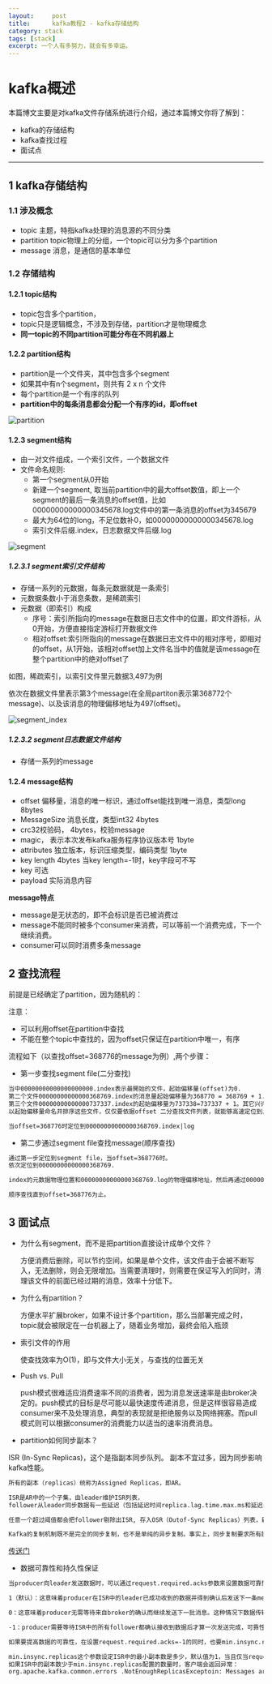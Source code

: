 ```yaml
---
layout:     post
title:      kafka教程2 - kafka存储结构
category: stack
tags: [stack]
excerpt: 一个人有多努力，就会有多幸运。
---
```


kafka概述
=======================================

本篇博文主要是对kafka文件存储系统进行介绍，通过本篇博文你将了解到：

* kafka的存储结构
* kafka查找过程
* 面试点

-------------------------------------

1 kafka存储结构
---------------------------------

### 1.1 涉及概念

- topic 主题，特指kafka处理的消息源的不同分类
- partition topic物理上的分组，一个topic可以分为多个partition
- message 消息，是通信的基本单位

### 1.2 存储结构

#### 1.2.1 topic结构

- topic包含多个partition，
- topic只是逻辑概念，不涉及到存储，partition才是物理概念
- **同一topic的不同partition可能分布在不同机器上**

#### 1.2.2 partition结构

- partition是一个文件夹，其中包含多个segment
- 如果其中有n个segment，则共有 2 x n 个文件
- 每个partition是一个有序的队列
- **partition中的每条消息都会分配一个有序的id，即offset**

![partition](https://hunzino1.github.io/assets/images/2019/kafka/partition.png)

#### 1.2.3 segment结构

- 由一对文件组成，一个索引文件，一个数据文件
- 文件命名规则:
  - 第一个segment从0开始
  - 新建一个segment, 取当前partition中的最大offset数值，即上一个segment的最后一条消息的offset值，比如00000000000000345678.log文件中的第一条消息的offset为345679
  - 最大为64位的long，不足位数补0，如00000000000000345678.log
  - 索引文件后缀.index，日志数据文件后缀.log

![segment](https://hunzino1.github.io/assets/images/2019/kafka/segment.jpg)

##### 1.2.3.1 segment索引文件结构

- 存储一系列的元数据，每条元数据就是一条索引
- 元数据条数小于消息条数，是稀疏索引
- 元数据（即索引）构成
  - 序号：索引所指向的message在数据日志文件中的位置，即文件游标，从0开始，方便直接指定游标打开数据文件
  - 相对offset:索引所指向的message在数据日志文件中的相对序号，即相对的offset，从1开始，该相对offset加上文件名当中的值就是该message在整个partition中的绝对offset了

如图，稀疏索引，以索引文件里元数据3,497为例

依次在数据文件里表示第3个message(在全局partiton表示第368772个message)、以及该消息的物理偏移地址为497(offset)。

![segment_index](https://hunzino1.github.io/assets/images/2019/kafka/segment_index.jpg)

##### 1.2.3.2 segment日志数据文件结构

- 存储一系列的message

#### 1.2.4 message结构

- offset 偏移量，消息的唯一标识，通过offset能找到唯一消息，类型long 8bytes
- MessageSize 消息长度，类型int32 4bytes
- crc32校验码， 4bytes，校验message
- magic， 表示本次发布kafka服务程序协议版本号 1byte
- attributes 独立版本，标识压缩类型，编码类型 1byte
- key length 4bytes 当key length=-1时，key字段可不写
- key 可选
- payload 实际消息内容

**message特点**

- message是无状态的，即不会标识是否已被消费过
- message不能同时被多个consumer来消费，可以等前一个消费完成，下一个继续消费。
- consumer可以同时消费多条message

2 查找流程
-----------------

前提是已经确定了partition，因为随机的：

注意：

- 可以利用offset在partition中查找
- 不能在整个topic中查找的，因为offset只保证在partition中唯一，有序

流程如下（以查找offset=368776的message为例）,两个步骤：

- 第一步查找segment file(二分查找)

```html
当中00000000000000000000.index表示最開始的文件，起始偏移量(offset)为0.
第二个文件00000000000000368769.index的消息量起始偏移量为368770 = 368769 + 1.
第三个文件00000000000000737337.index的起始偏移量为737338=737337 + 1。其它兴许文件依次类推。
以起始偏移量命名并排序这些文件，仅仅要依据offset 二分查找文件列表，就能够高速定位到具体文件。

当offset=368776时定位到00000000000000368769.index|log
```
- 第二步通过segment file查找message(顺序查找)

```html
通过第一步定位到segment file，当offset=368776时。
依次定位到00000000000000368769.

index的元数据物理位置和00000000000000368769.log的物理偏移地址，然后再通过00000000000000368769.log

顺序查找直到offset=368776为止。
```

3 面试点
---------------------

- 为什么有segment，而不是把partition直接设计成单个文件？

  方便消费后删除，可以节约空间，如果是单个文件，该文件由于会被不断写入，无法删除，则会无限增加。当需要清理时，则需要在保证写入的同时，清理该文件的前面已经过期的消息，效率十分低下。

- 为什么有partition？

  方便水平扩展broker，如果不设计多个partition，那么当部署完成之时，topic就会被限定在一台机器上了，随着业务增加，最终会陷入瓶颈

- 索引文件的作用

  使查找效率为O(1)，即与文件大小无关，与查找的位置无关

- Push vs. Pull

  push模式很难适应消费速率不同的消费者，因为消息发送速率是由broker决定的。push模式的目标是尽可能以最快速度传递消息，但是这样很容易造成consumer来不及处理消息，典型的表现就是拒绝服务以及网络拥塞。而pull模式则可以根据consumer的消费能力以适当的速率消费消息。

- partition如何同步副本？

ISR (In-Sync Replicas)，这个是指副本同步队列。 副本不宜过多，因为同步影响kafka性能。

```html
所有的副本（replicas）统称为Assigned Replicas，即AR。

ISR是AR中的一个子集，由leader维护ISR列表，
follower从leader同步数据有一些延迟（包括延迟时间replica.lag.time.max.ms和延迟条数replica.lag.max.messages两个维度, 当前最新的版本0.10.x中只支持replica.lag.time.max.ms这个维度），

任意一个超过阈值都会把follower剔除出ISR, 存入OSR（Outof-Sync Replicas）列表，新加入的follower也会先存放在OSR中。AR=ISR+OSR。

Kafka的复制机制既不是完全的同步复制，也不是单纯的异步复制。事实上，同步复制要求所有能工作的follower都复制完，这条消息才会被commit，这种复制方式极大的影响了吞吐率。而异步复制方式下，follower异步的从leader复制数据，数据只要被leader写入log就被认为已经commit，这种情况下如果follower都还没有复制完，落后于leader时，突然leader宕机，则会丢失数据。而Kafka的这种使用ISR的方式则很好的均衡了确保数据不丢失以及吞吐率。

```

[传送门](http://www.uml.org.cn/bigdata/201707252.asp)

-  数据可靠性和持久性保证

```html
当producer向leader发送数据时，可以通过request.required.acks参数来设置数据可靠性的级别：

1（默认）：这意味着producer在ISR中的leader已成功收到的数据并得到确认后发送下一条message。如果leader宕机了，则会丢失数据。

0：这意味着producer无需等待来自broker的确认而继续发送下一批消息。这种情况下数据传输效率最高，但是数据可靠性确是最低的。

-1：producer需要等待ISR中的所有follower都确认接收到数据后才算一次发送完成，可靠性最高。但是这样也不能保证数据不丢失，比如当ISR中只有leader时（前面ISR那一节讲到，ISR中的成员由于某些情况会增加也会减少，最少就只剩一个leader），这样就变成了acks=1的情况。

如果要提高数据的可靠性，在设置request.required.acks=-1的同时，也要min.insync.replicas这个参数(可以在broker或者topic层面进行设置)的配合，这样才能发挥最大的功效。

min.insync.replicas这个参数设定ISR中的最小副本数是多少，默认值为1，当且仅当request.required.acks参数设置为-1时，此参数才生效。
如果ISR中的副本数少于min.insync.replicas配置的数量时，客户端会返回异常：
org.apache.kafka.common.errors .NotEnoughReplicasExceptoin: Messages are rejected since there are fewer in-sync replicas than required。
```
